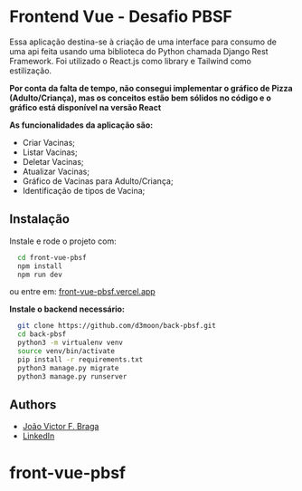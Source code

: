 # Frontend Vue - Desafio PBSF

Essa aplicação destina-se à criação de uma interface para consumo de uma api feita usando uma biblioteca do Python chamada Django Rest Framework.
Foi utilizado o React.js como library e Tailwind como estilização.

**Por conta da falta de tempo, não consegui implementar o gráfico de Pizza (Adulto/Criança), mas os conceitos estão bem sólidos no código e o gráfico está disponível na versão React**

**As funcionalidades da aplicação são:**

- Criar Vacinas;
- Listar Vacinas;
- Deletar Vacinas;
- Atualizar Vacinas;
- Gráfico de Vacinas para Adulto/Criança;
- Identificação de tipos de Vacina;


## Instalação

Instale e rode o projeto com:

```bash
  cd front-vue-pbsf
  npm install
  npm run dev
```

ou entre em: [front-vue-pbsf.vercel.app](front-vue-pbsf.vercel.app)

**Instale o backend necessário:**

```bash
  git clone https://github.com/d3moon/back-pbsf.git
  cd back-pbsf
  python3 -m virtualenv venv
  source venv/bin/activate
  pip install -r requirements.txt
  python3 manage.py migrate
  python3 manage.py runserver
```

## Authors

- [João Victor F. Braga](https://www.github.com/d3moon)
- [LinkedIn](https://www.linkedin.com/in/d3moon)
# front-vue-pbsf
